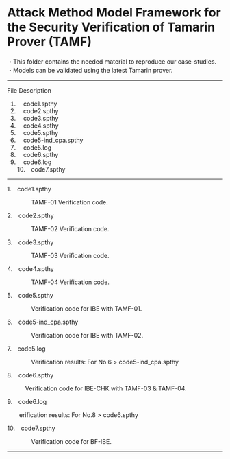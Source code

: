 # Attack Method Model Framework for the Security Verification of Tamarin Prover (TAMF)
・This folder contains the needed material to reproduce our case-studies.　　<br>
・Models can be validated using the latest Tamarin prover.

---
File Description

1. &emsp;code1.spthy <br>
2. &emsp;code2.spthy <br>
3. &emsp;code3.spthy <br>
4. &emsp;code4.spthy <br>
5. &emsp;code5.spthy <br>
6. &emsp;code5-ind_cpa.spthy <br>
7. &emsp;code5.log <br>
8. &emsp;code6.spthy <br>
9. &emsp;code6.log <br>
10.&emsp;code7.spthy <br>

---
1.&emsp;code1.spthy

  &emsp;&emsp;TAMF-01 Verification code. <br>

2.&emsp;code2.spthy

  &emsp;&emsp;TAMF-02 Verification code. <br>

3.&emsp;code3.spthy

  &emsp;&emsp;TAMF-03 Verification code. <br>
  
4.&emsp;code4.spthy

  &emsp;&emsp;TAMF-04 Verification code. <br>

5.&emsp;code5.spthy

  &emsp;&emsp;Verification code for IBE with TAMF-01. <br>

6.&emsp;code5-ind_cpa.spthy

  &emsp;&emsp;Verification code for IBE with TAMF-02. <br>

7.&emsp;code5.log

  &emsp;&emsp;Verification results: For No.6 > code5-ind_cpa.spthy <br>

8.&emsp;code6.spthy

  &emsp;&emsp;&emsp;Verification code for IBE-CHK with TAMF-03 & TAMF-04. <br>

9.&emsp;code6.log

 &emsp;&emsp;erification results: For No.8 > code6.spthy <br>

10.&emsp;code7.spthy

  &emsp;&emsp;Verification code for BF-IBE. <br>


---
